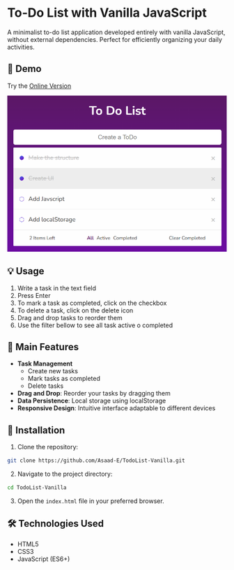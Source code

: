 # To-Do List with Vanilla JavaScript

A minimalist to-do list application developed entirely with vanilla JavaScript, without external dependencies. Perfect for efficiently organizing your daily activities.

## 📸 Demo

Try the [Online Version](https://asaad-todo-list-javascript.netlify.app/)

![app](./media/app.png)

## 💡 Usage

1. Write a task in the text field
2. Press Enter
3. To mark a task as completed, click on the checkbox
4. To delete a task, click on the delete icon
5. Drag and drop tasks to reorder them
6. Use the filter bellow to see all task active o completed

## 💾 Main Features

- **Task Management**
  - Create new tasks
  - Mark tasks as completed
  - Delete tasks
- **Drag and Drop**: Reorder your tasks by dragging them
- **Data Persistence**: Local storage using localStorage
- **Responsive Design**: Intuitive interface adaptable to different devices

## 🚀 Installation

1. Clone the repository:

```bash
git clone https://github.com/Asaad-E/TodoList-Vanilla.git
```

2. Navigate to the project directory:

```bash
cd TodoList-Vanilla
```

3. Open the `index.html` file in your preferred browser.

## 🛠️ Technologies Used

- HTML5
- CSS3
- JavaScript (ES6+)
